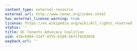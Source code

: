 ```yaml
---
content_type: external-resource
external_url: http://www.tenac.org/index.shtml
has_external_license_warning: true
license: https://en.wikipedia.org/wiki/All_rights_reserved
status: ''
title: DC Tenants Advocacy Coalition
uid: 41bc6904-3147-4f55-b109-567cf929303b
wayback_url: ''
---
```

